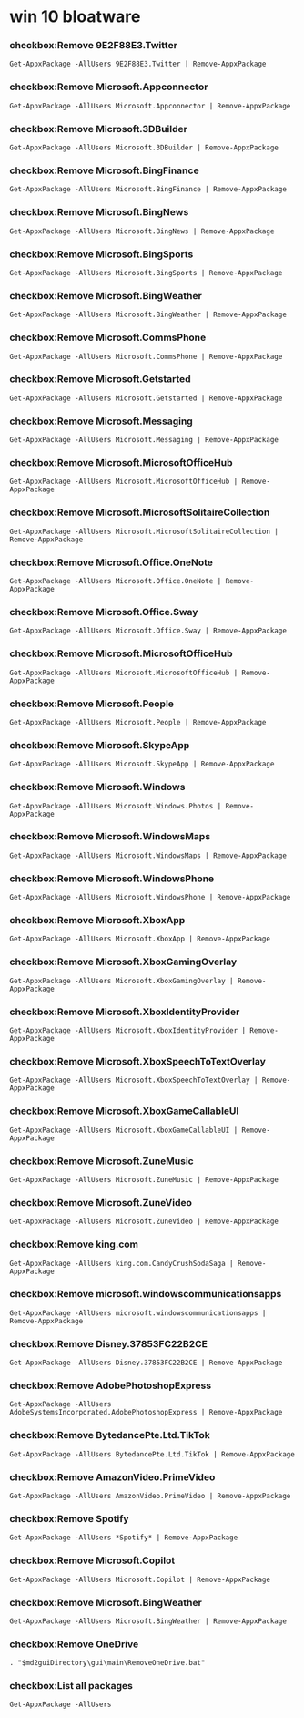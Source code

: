 # win 10 bloatware

### checkbox:Remove 9E2F88E3.Twitter
`Get-AppxPackage -AllUsers 9E2F88E3.Twitter | Remove-AppxPackage`

### checkbox:Remove Microsoft.Appconnector
`Get-AppxPackage -AllUsers Microsoft.Appconnector | Remove-AppxPackage`

### checkbox:Remove Microsoft.3DBuilder
`Get-AppxPackage -AllUsers Microsoft.3DBuilder | Remove-AppxPackage`

### checkbox:Remove Microsoft.BingFinance
`Get-AppxPackage -AllUsers Microsoft.BingFinance | Remove-AppxPackage`

### checkbox:Remove Microsoft.BingNews
`Get-AppxPackage -AllUsers Microsoft.BingNews | Remove-AppxPackage`

### checkbox:Remove Microsoft.BingSports
`Get-AppxPackage -AllUsers Microsoft.BingSports | Remove-AppxPackage`

### checkbox:Remove Microsoft.BingWeather
`Get-AppxPackage -AllUsers Microsoft.BingWeather | Remove-AppxPackage`

### checkbox:Remove Microsoft.CommsPhone
`Get-AppxPackage -AllUsers Microsoft.CommsPhone | Remove-AppxPackage`

### checkbox:Remove Microsoft.Getstarted
`Get-AppxPackage -AllUsers Microsoft.Getstarted | Remove-AppxPackage`

### checkbox:Remove Microsoft.Messaging
`Get-AppxPackage -AllUsers Microsoft.Messaging | Remove-AppxPackage`

### checkbox:Remove Microsoft.MicrosoftOfficeHub
`Get-AppxPackage -AllUsers Microsoft.MicrosoftOfficeHub | Remove-AppxPackage`

### checkbox:Remove Microsoft.MicrosoftSolitaireCollection
`Get-AppxPackage -AllUsers Microsoft.MicrosoftSolitaireCollection | Remove-AppxPackage`

### checkbox:Remove Microsoft.Office.OneNote
`Get-AppxPackage -AllUsers Microsoft.Office.OneNote | Remove-AppxPackage`

### checkbox:Remove Microsoft.Office.Sway
`Get-AppxPackage -AllUsers Microsoft.Office.Sway | Remove-AppxPackage`

### checkbox:Remove Microsoft.MicrosoftOfficeHub
`Get-AppxPackage -AllUsers Microsoft.MicrosoftOfficeHub | Remove-AppxPackage`

### checkbox:Remove Microsoft.People
`Get-AppxPackage -AllUsers Microsoft.People | Remove-AppxPackage`

### checkbox:Remove Microsoft.SkypeApp
`Get-AppxPackage -AllUsers Microsoft.SkypeApp | Remove-AppxPackage`

### checkbox:Remove Microsoft.Windows
`Get-AppxPackage -AllUsers Microsoft.Windows.Photos | Remove-AppxPackage`

### checkbox:Remove Microsoft.WindowsMaps
`Get-AppxPackage -AllUsers Microsoft.WindowsMaps | Remove-AppxPackage`

### checkbox:Remove Microsoft.WindowsPhone
`Get-AppxPackage -AllUsers Microsoft.WindowsPhone | Remove-AppxPackage`

### checkbox:Remove Microsoft.XboxApp
`Get-AppxPackage -AllUsers Microsoft.XboxApp | Remove-AppxPackage`

### checkbox:Remove Microsoft.XboxGamingOverlay
`Get-AppxPackage -AllUsers Microsoft.XboxGamingOverlay | Remove-AppxPackage`

### checkbox:Remove Microsoft.XboxIdentityProvider
`Get-AppxPackage -AllUsers Microsoft.XboxIdentityProvider | Remove-AppxPackage`

### checkbox:Remove Microsoft.XboxSpeechToTextOverlay
`Get-AppxPackage -AllUsers Microsoft.XboxSpeechToTextOverlay | Remove-AppxPackage`

### checkbox:Remove Microsoft.XboxGameCallableUI
`Get-AppxPackage -AllUsers Microsoft.XboxGameCallableUI | Remove-AppxPackage`

### checkbox:Remove Microsoft.ZuneMusic
`Get-AppxPackage -AllUsers Microsoft.ZuneMusic | Remove-AppxPackage`

### checkbox:Remove Microsoft.ZuneVideo
`Get-AppxPackage -AllUsers Microsoft.ZuneVideo | Remove-AppxPackage`

### checkbox:Remove king.com
`Get-AppxPackage -AllUsers king.com.CandyCrushSodaSaga | Remove-AppxPackage`

### checkbox:Remove microsoft.windowscommunicationsapps
`Get-AppxPackage -AllUsers microsoft.windowscommunicationsapps | Remove-AppxPackage`

### checkbox:Remove Disney.37853FC22B2CE
`Get-AppxPackage -AllUsers Disney.37853FC22B2CE | Remove-AppxPackage`

### checkbox:Remove AdobePhotoshopExpress
`Get-AppxPackage -AllUsers AdobeSystemsIncorporated.AdobePhotoshopExpress | Remove-AppxPackage`

### checkbox:Remove BytedancePte.Ltd.TikTok
`Get-AppxPackage -AllUsers BytedancePte.Ltd.TikTok | Remove-AppxPackage`

### checkbox:Remove AmazonVideo.PrimeVideo
`Get-AppxPackage -AllUsers AmazonVideo.PrimeVideo | Remove-AppxPackage`

### checkbox:Remove Spotify
`Get-AppxPackage -AllUsers *Spotify* | Remove-AppxPackage`

### checkbox:Remove Microsoft.Copilot
`Get-AppxPackage -AllUsers Microsoft.Copilot | Remove-AppxPackage`

### checkbox:Remove Microsoft.BingWeather
`Get-AppxPackage -AllUsers Microsoft.BingWeather | Remove-AppxPackage`

### checkbox:Remove OneDrive
`. "$md2guiDirectory\gui\main\RemoveOneDrive.bat"`

### checkbox:List all packages
`Get-AppxPackage -AllUsers`
